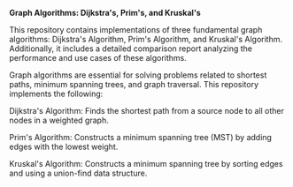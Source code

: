 **Graph Algorithms: Dijkstra's, Prim's, and Kruskal's**

This repository contains implementations of three fundamental graph algorithms: Dijkstra's Algorithm, Prim's Algorithm, and Kruskal's Algorithm. Additionally, it includes a detailed comparison report analyzing the performance and use cases of these algorithms.

Graph algorithms are essential for solving problems related to shortest paths, minimum spanning trees, and graph traversal. This repository implements the following:

Dijkstra's Algorithm: Finds the shortest path from a source node to all other nodes in a weighted graph.

Prim's Algorithm: Constructs a minimum spanning tree (MST) by adding edges with the lowest weight.

Kruskal's Algorithm: Constructs a minimum spanning tree by sorting edges and using a union-find data structure.
